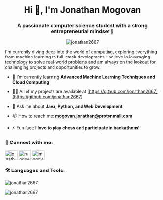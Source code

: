 <h1 align="center">Hi 👋, I'm Jonathan Mogovan</h1>
<h3 align="center">A passionate computer science student with a strong entrepreneurial mindset 🚀</h3>

<p align="center">
<img src="https://komarev.com/ghpvc/?username=jonathan2667&label=Profile%20views&color=0e75b6&style=flat" alt="jonathan2667" />
</p>

I'm currently diving deep into the world of computing, exploring everything from machine learning to full-stack development. I believe in leveraging technology to solve real-world problems and am always on the lookout for challenging projects and opportunities to grow.

- 🌱 I’m currently learning **Advanced Machine Learning Techniques and Cloud Computing**

- 👨‍💻 All of my projects are available at [https://github.com/jonathan2667](https://github.com/jonathan2667)

- 💬 Ask me about **Java, Python, and Web Development**

- 📫 How to reach me: **mogovan.jonathan@protonmail.com**

- ⚡ Fun fact: **I love to play chess and participate in hackathons!**

<h3 align="left">🤝 Connect with me:</h3>
<p align="left">
<a href="https://linkedin.com/in/jonathanmogovan" target="blank"><img align="center" src="https://raw.githubusercontent.com/rahuldkjain/github-profile-readme-generator/master/src/images/icons/Social/linked-in-alt.svg" alt="jonathanmogovan" height="30" width="40" /></a>
<a href="https://www.youtube.com/c/mogovanjonathan" target="blank"><img align="center" src="https://raw.githubusercontent.com/rahuldkjain/github-profile-readme-generator/master/src/images/icons/Social/youtube.svg" alt="mogovanjonathan" height="30" width="40" /></a>
<a href="https://www.leetcode.com/jmogovan2667" target="blank"><img align="center" src="https://raw.githubusercontent.com/rahuldkjain/github-profile-readme-generator/master/src/images/icons/Social/leet-code.svg" alt="jmogovan2667" height="30" width="40" /></a>
</p>

<h3 align="left">🛠 Languages and Tools:</h3>
<p align="left">
<!-- Icons -->
</p>

<p><img align="center" src="https://github-readme-stats.vercel.app/api/top-langs?username=jonathan2667&show_icons=true&locale=en&layout=compact" alt="jonathan2667" /></p>

<p><img align="center" src="https://github-readme-streak-stats.herokuapp.com/?user=jonathan2667&" alt="jonathan2667" /></p>
